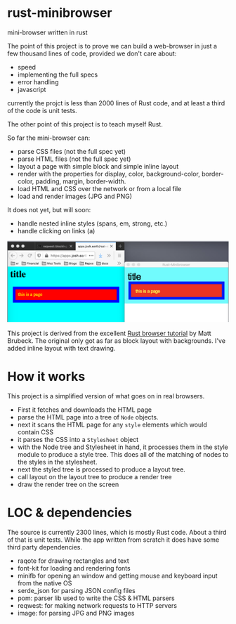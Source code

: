 # rust-minibrowser
mini-browser written in rust

The point of this project is to prove we can build a web-browser in just a few thousand lines of code, provided
we don't care about:

* speed
* implementing the full specs
* error handling
* javascript

currently the projct is less than 2000 lines of Rust code, and at least a third of the code is unit tests.

The other point of this project is to teach myself Rust.

So far the mini-browser can:

* parse CSS files (not the full spec yet)
* parse HTML files (not the full spec yet)
* layout a page with simple block and simple inline layout
* render with the properties for display, color, background-color, border-color, padding, margin, border-width.
* load HTML and CSS over the network or from a local file
* load and render images (JPG and PNG)


It does not yet, but will soon:
* handle nested inline styles (spans, em, strong, etc.)
* handle clicking on links (a) 

![](res/screenshot1.png)



This project is derived from the excellent [Rust browser tutorial](https://limpet.net/mbrubeck/2014/08/08/toy-layout-engine-1.html) by Matt Brubeck. The original only got as far as block layout with backgrounds. I've added inline layout with text drawing. 


# How it works

This project is a simplified version of what goes on in real browsers.

* First it fetches and downloads the HTML page
* parse the HTML page into a tree of `Node` objects.
* next it scans the HTML page for any `style` elements which would contain CSS
* it parses the CSS into a `Stylesheet` object
* with the Node tree and Stylesheet in hand, it processes them in the style module to produce a style tree. This does all of the matching of nodes to the styles in the stylesheet.
* next the styled tree is processed to produce a layout tree.
* call layout on the layout tree to produce a render tree
* draw the render tree on the screen

# LOC & dependencies

The source is currently 2300 lines, which is mostly Rust code. About a third of that is unit tests.  While the app written from scratch it does have some third party dependencies.

* raqote for drawing rectangles and text
* font-kit for loading and rendering fonts
* minifb for opening an window and getting mouse and keyboard input from the native OS
* serde_json for parsing JSON config files
* pom: parser lib used to write the CSS & HTML parsers
* reqwest: for making network requests to HTTP servers
* image: for parsing JPG and PNG images


